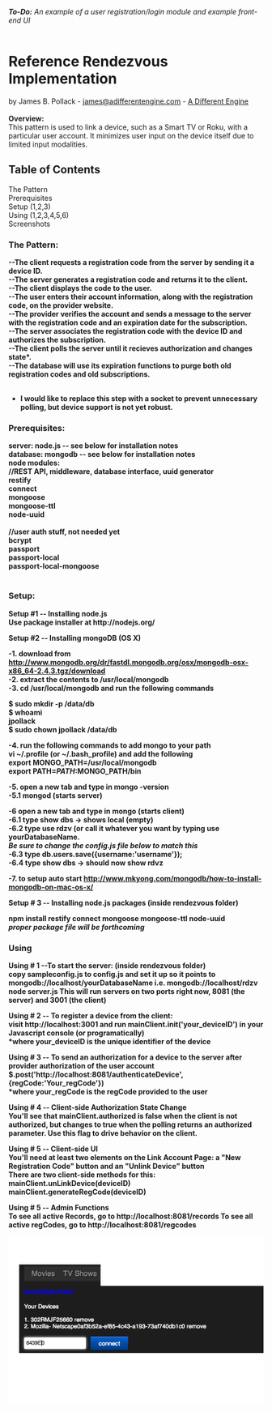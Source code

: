 <i><b>To-Do:</b> An example of a user registration/login module and example front-end UI</i><br><br>
<h1><b>Reference Rendezvous Implementation<br></b></h1>
by James B. Pollack - <a href='mailto:james@adifferentengine.com'>james@adifferentengine.com</a> - <a href="http://adifferentengine.com">A Different Engine</a><br><br>
<b>Overview:</b><br>
This pattern is used to link a device, such as a Smart TV or Roku, with a particular user account.  It minimizes user input on the device itself due to limited input modalities. <br>

<h2><b>Table of Contents</b><br></h2>
The Pattern<br>
Prerequisites<br>
Setup (1,2,3)<br>
Using (1,2,3,4,5,6)<br>
Screenshots<br>

<h3><b>The Pattern:<br></h3>

--The client requests a registration code from the server by sending it a device ID.<br>
--The server generates a registration code and returns it to the client.<br>
--The client displays the code to the user.<br>
--The user enters their account information, along with the registration code, on the provider website.<br>
--The provider verifies the account and sends a message to the server with the registration code and an expiration date for the subscription.<br>
--The server associates the registration code with the device ID and authorizes the subscription.<br>
--The client polls the server until it recieves authorization and changes state*.<br>
--The database will use its expiration functions to purge both old registration codes and old subscriptions.<br>
<br>
* I would like to replace this step with a socket to prevent unnecessary polling, but device support is not yet robust.<br>



<h3><b>Prerequisites:<br></b></h3>
server: node.js -- see below for installation notes<br>
database: mongodb -- see below for installation notes<br>
node modules: <br>
//REST API, middleware, database interface, uuid generator<br>
restify<br>
connect<br>
mongoose<br>
mongoose-ttl<br>
node-uuid<br><br>
//user auth stuff, not needed yet<br>
bcrypt<br>
passport<br>
passport-local<br>
passport-local-mongoose<br><br>


<h3>Setup:</h3>
<b>Setup #1 -- Installing node.js</b><br>
Use package installer at http://nodejs.org/

<b>Setup #2 -- Installing mongoDB (OS X)

-1. download from http://www.mongodb.org/dr/fastdl.mongodb.org/osx/mongodb-osx-x86_64-2.4.3.tgz/download<br>
-2. extract the contents to /usr/local/mongodb<br>
-3. cd /usr/local/mongodb and run the following commands<br>

$ sudo mkdir -p /data/db<br>
$ whoami<br>
jpollack<br>
$ sudo chown jpollack /data/db<br>

-4. run the following commands to add mongo to your path<br>
vi ~/.profile (or ~/.bash_profile) and add the following<br>
export MONGO_PATH=/usr/local/mongodb<br>
export PATH=$PATH:$MONGO_PATH/bin

-5. open a new tab and type in mongo -version<br> 
-5.1 mongod (starts server)<br>

-6 open a new tab and type in mongo (starts client)<br> 
-6.1 type show dbs -> shows local (empty)<br>
-6.2 type use rdzv (or call it whatever you want by typing use yourDatabaseName.  <br>*Be sure to change the config.js file below to match this*<br>
-6.3 type db.users.save({username:'username'});<br>
-6.4 type show dbs -> should now show rdvz<br>

-7. to setup auto start http://www.mkyong.com/mongodb/how-to-install-mongodb-on-mac-os-x/

<b>Setup # 3 --  Installing node.js packages</b> (inside rendezvous folder)<br>

npm install restify connect mongoose mongoose-ttl node-uuid <br>
<i>proper package file will be forthcoming</i>

<h3>Using</h3>
<b>Using # 1 --To start the server:</b> (inside rendezvous folder)<br>
copy sampleconfig.js to config.js and set it up so it points to mongodb://localhost/yourDatabaseName i.e. mongodb://localhost/rdzv<br>
node server.js
This will run servers on two ports right now, 8081 (the server) and 3001 (the client)

<b>Using # 2 -- To register a device from the client:</b><br>
visit http://localhost:3001 and run mainClient.init('your_deviceID') in your Javascript console (or programatically)<br>
*where your_deviceID is the unique identifier of the device<br>

<b>Using # 3 -- To send an authorization for a device to the server after provider authorization of the user account</b><br>
$.post('http://localhost:8081/authenticateDevice',{regCode:'Your_regCode'})<br>
*where your_regCode is the regCode provided to the user<br>

<b>Using # 4 -- Client-side Authorization State Change</b><br>
You'll see that mainClient.authorized is false when the client is not authorized, but changes to true when the polling returns an authorized parameter.  Use this flag to drive behavior on the client.

<b>Using # 5 -- Client-side UI</b><br>
You'll need at least two elements on the Link Account Page:  a "New Registration Code" button and an "Unlink Device" button<br>
There are two client-side methods for this:<br>
mainClient.unLinkDevice(deviceID)<br>
mainClient.generateRegCode(deviceID)<br>

<b>Using # 5 -- Admin Functions</b><br>
To see all active Records, go to http://localhost:8081/records
To see all active regCodes, go to http://localhost:8081/regcodes

<img src='screenshots/form.png'></img>
